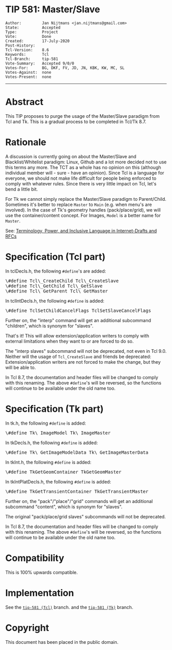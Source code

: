# TIP 581: Master/Slave
	Author:         Jan Nijtmans <jan.nijtmans@gmail.com>
	State:          Accepted
	Type:           Project
	Vote:           Done
	Created:        17-July-2020
	Post-History:
	Tcl-Version:    8.6
	Keywords:       Tcl
	Tcl-Branch:     tip-581
	Vote-Summary:   Accepted 9/0/0
	Votes-For:      BG, DKF, FV, JD, JN, KBK, KW, MC, SL
	Votes-Against:  none
	Votes-Present:  none
------

# Abstract

This TIP proposes to purge the usage of the Master/Slave paradigm from Tcl
and Tk. This is a gradual process to be completed in Tcl/Tk 8.7.

# Rationale

A discussion is currently going on about the Master/Slave and Blacklist/Whitelist
paradigm: Linux, Github and a lot more decided not to use this terms any
more. The TCT as a whole has no opinion on this (although individual member
will - sure - have an opinion). Since Tcl is a language for everyone, we
should not make life difficult for people being enforced to comply with
whatever rules. Since there is very little impact on Tcl, let's bend a little bit.

For Tk we cannot simply replace the Master/Slave paradigm to Parent/Child.
Sometimes it's better to replace `Master` to `Main` (e.g. when menu's
are involved). In the case of Tk's geometry handles (pack/place/grid),
we will use the container/content concept. For Images, `Model` is
a better name for `Master`.

See: [Terminology, Power, and Inclusive Language in Internet-Drafts and RFCs](https://tools.ietf.org/id/draft-knodel-terminology-03.html)

# Specification (Tcl part)

In tclDecls.h, the following `#define`'s are added:
<pre>
\#define Tcl\_CreateChild Tcl\_CreateSlave
\#define Tcl\_GetChild Tcl\_GetSlave
\#define Tcl\_GetParent Tcl\_GetMaster
</pre>
In tclIntDecls.h, the following `#define` is added:
<pre>
\#define TclSetChildCancelFlags TclSetSlaveCancelFlags
</pre>

Further on, the "interp" command will get an additional
subcommand "children", which is synonym for "slaves".

That's it! This will allow extension/application writers
to comply with external limitations when they want to or
are forced to do so.

The "interp slaves" subcommand will not be deprecated, not
even in Tcl 9.0. Neither will the usage of `Tcl_CreateSlave`
and friends be deprecated: Extension/application writers
are not forced to make the change, but they will be able
to.

In Tcl 8.7, the documentation and header files will be
changed to comply with this renaming. The above `#define`'s will
be reversed, so the functions will continue to be available under
the old name too.

# Specification (Tk part)

In tk.h, the following `#define` is added:
<pre>
\#define Tk\_ImageModel Tk\_ImageMaster
</pre>
In tkDecls.h, the following `#define` is added:
<pre>
\#define Tk\_GetImageModelData Tk\_GetImageMasterData
</pre>
In tkInt.h, the following `#define` is added:
<pre>
\#define TkGetGeomContainer TkGetGeomMaster
</pre>
In tkIntPlatDecls.h, the following `#define` is added:
<pre>
\#define TkGetTransientContainer TkGetTransientMaster
</pre>

Further on, the "pack"/"place"/"grid" commands will get an additional
subcommand "content", which is synonym for "slaves".

The original "pack/place/grid slaves" subcommands will not be deprecated.

In Tcl 8.7, the documentation and header files will be
changed to comply with this renaming. The above `#define`'s will
be reversed, so the functions will continue to be available under
the old name too.

# Compatibility

This is 100% upwards compatible.

# Implementation

See the [`tip-581 (Tcl)`](https://core.tcl-lang.org/tcl/timeline?r=tip-581) branch.
and the [`tip-581 (Tk)`](https://core.tcl-lang.org/tk/timeline?r=tip-581) branch.

# Copyright

This document has been placed in the public domain.
